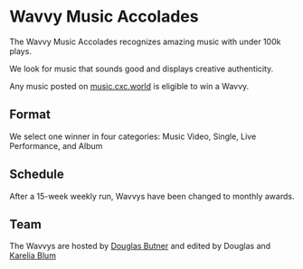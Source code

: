 # Wavvy Music Accolades
The Wavvy Music Accolades recognizes amazing music with under 100k plays. 

We look for music that sounds good and displays creative authenticity.

Any music posted on [music.cxc.world](https://music.cxc.world) is eligible to win a Wavvy. 

## Format
We select one winner in four categories: Music Video, Single, Live Performance, and Album

## Schedule
After a 15-week weekly run, Wavvys have been changed to monthly awards. 

## Team
The Wavvys are hosted by [Douglas Butner](https://douglas.life) and edited by Douglas and [Karelia Blum](https://instag)


<!--stackedit_data:
eyJoaXN0b3J5IjpbLTE2OTM4NzU2MTQsLTUxNzE0ODA2MywyNz
U4NzIzODNdfQ==
-->